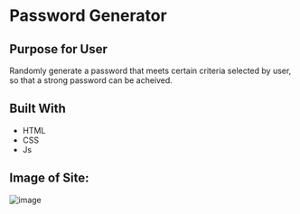# Password Generator

## Purpose for User

Randomly generate a password that meets certain criteria selected by user, so that a strong password can be acheived.

## Built With
* HTML
* CSS
* Js

## Image of Site:

![image](https://user-images.githubusercontent.com/81869202/117604592-6dd76c80-b11b-11eb-93c2-c3c1e04fb90e.png)
